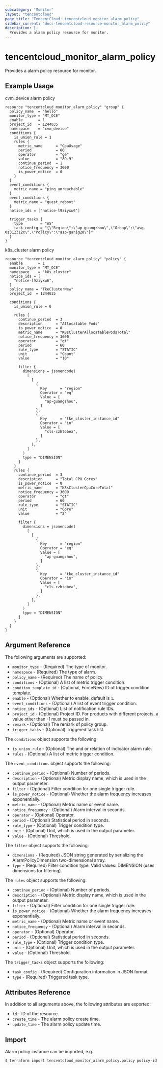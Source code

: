 ```yaml
---
subcategory: "Monitor"
layout: "tencentcloud"
page_title: "TencentCloud: tencentcloud_monitor_alarm_policy"
sidebar_current: "docs-tencentcloud-resource-monitor_alarm_policy"
description: |-
  Provides a alarm policy resource for monitor.
---
```


# tencentcloud_monitor_alarm_policy

Provides a alarm policy resource for monitor.

## Example Usage

cvm_device alarm policy

```hcl
resource "tencentcloud_monitor_alarm_policy" "group" {
  policy_name  = "hello"
  monitor_type = "MT_QCE"
  enable       = 1
  project_id   = 1244035
  namespace    = "cvm_device"
  conditions {
    is_union_rule = 1
    rules {
      metric_name      = "CpuUsage"
      period           = 60
      operator         = "ge"
      value            = "89.9"
      continue_period  = 1
      notice_frequency = 3600
      is_power_notice  = 0
    }
  }
  event_conditions {
    metric_name = "ping_unreachable"
  }
  event_conditions {
    metric_name = "guest_reboot"
  }
  notice_ids = ["notice-l9ziyxw6"]

  trigger_tasks {
    type        = "AS"
    task_config = "{\"Region\":\"ap-guangzhou\",\"Group\":\"asg-0z312312x\",\"Policy\":\"asp-ganig28\"}"
  }
}
```

k8s_cluster alarm policy

```hcl
resource "tencentcloud_monitor_alarm_policy" "policy" {
  enable       = 1
  monitor_type = "MT_QCE"
  namespace    = "k8s_cluster"
  notice_ids = [
    "notice-l9ziyxw6",
  ]
  policy_name = "TkeClusterNew"
  project_id  = 1244035

  conditions {
    is_union_rule = 0

    rules {
      continue_period  = 3
      description      = "Allocatable Pods"
      is_power_notice  = 0
      metric_name      = "K8sClusterAllocatablePodsTotal"
      notice_frequency = 3600
      operator         = "gt"
      period           = 60
      rule_type        = "STATIC"
      unit             = "Count"
      value            = "10"

      filter {
        dimensions = jsonencode(
          [
            [
              {
                Key      = "region"
                Operator = "eq"
                Value = [
                  "ap-guangzhou",
                ]
              },
              {
                Key      = "tke_cluster_instance_id"
                Operator = "in"
                Value = [
                  "cls-czhtobea",
                ]
              },
            ],
          ]
        )
        type = "DIMENSION"
      }
    }
    rules {
      continue_period  = 3
      description      = "Total CPU Cores"
      is_power_notice  = 0
      metric_name      = "K8sClusterCpuCoreTotal"
      notice_frequency = 3600
      operator         = "gt"
      period           = 60
      rule_type        = "STATIC"
      unit             = "Core"
      value            = "2"

      filter {
        dimensions = jsonencode(
          [
            [
              {
                Key      = "region"
                Operator = "eq"
                Value = [
                  "ap-guangzhou",
                ]
              },
              {
                Key      = "tke_cluster_instance_id"
                Operator = "in"
                Value = [
                  "cls-czhtobea",
                ]
              },
            ],
          ]
        )
        type = "DIMENSION"
      }
    }
  }
}
```

## Argument Reference

The following arguments are supported:

* `monitor_type` - (Required) The type of monitor.
* `namespace` - (Required) The type of alarm.
* `policy_name` - (Required) The name of policy.
* `conditions` - (Optional) A list of metric trigger condition.
* `conditon_template_id` - (Optional, ForceNew) ID of trigger condition template.
* `enable` - (Optional) Whether to enable, default is `1`.
* `event_conditions` - (Optional) A list of event trigger condition.
* `notice_ids` - (Optional) List of notification rule IDs.
* `project_id` - (Optional) Project ID. For products with different projects, a value other than -1 must be passed in.
* `remark` - (Optional) The remark of policy group.
* `trigger_tasks` - (Optional) Triggered task list.

The `conditions` object supports the following:

* `is_union_rule` - (Optional) The and or relation of indicator alarm rule.
* `rules` - (Optional) A list of metric trigger condition.

The `event_conditions` object supports the following:

* `continue_period` - (Optional) Number of periods.
* `description` - (Optional) Metric display name, which is used in the output parameter.
* `filter` - (Optional) Filter condition for one single trigger rule.
* `is_power_notice` - (Optional) Whether the alarm frequency increases exponentially.
* `metric_name` - (Optional) Metric name or event name.
* `notice_frequency` - (Optional) Alarm interval in seconds.
* `operator` - (Optional) Operator.
* `period` - (Optional) Statistical period in seconds.
* `rule_type` - (Optional) Trigger condition type.
* `unit` - (Optional) Unit, which is used in the output parameter.
* `value` - (Optional) Threshold.

The `filter` object supports the following:

* `dimensions` - (Required) JSON string generated by serializing the AlarmPolicyDimension two-dimensional array.
* `type` - (Required) Filter condition type. Valid values: DIMENSION (uses dimensions for filtering).

The `rules` object supports the following:

* `continue_period` - (Optional) Number of periods.
* `description` - (Optional) Metric display name, which is used in the output parameter.
* `filter` - (Optional) Filter condition for one single trigger rule.
* `is_power_notice` - (Optional) Whether the alarm frequency increases exponentially.
* `metric_name` - (Optional) Metric name or event name.
* `notice_frequency` - (Optional) Alarm interval in seconds.
* `operator` - (Optional) Operator.
* `period` - (Optional) Statistical period in seconds.
* `rule_type` - (Optional) Trigger condition type.
* `unit` - (Optional) Unit, which is used in the output parameter.
* `value` - (Optional) Threshold.

The `trigger_tasks` object supports the following:

* `task_config` - (Required) Configuration information in JSON format.
* `type` - (Required) Triggered task type.

## Attributes Reference

In addition to all arguments above, the following attributes are exported:

* `id` - ID of the resource.
* `create_time` - The alarm policy create time.
* `update_time` - The alarm policy update time.


## Import

Alarm policy instance can be imported, e.g.

```
$ terraform import tencentcloud_monitor_alarm_policy.policy policy-id
```

